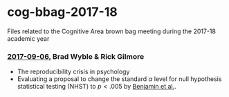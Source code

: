 # cog-bbag-2017-18
Files related to the Cognitive Area brown bag meeting during the 2017-18 academic year

### [2017-09-06](p-lt-005.md), Brad Wyble & Rick Gilmore

- The reproducibility crisis in psychology
- Evaluating a proposal to change the standard $\alpha$ level for null hypothesis statistical testing (NHST) to $p<.005$ by [Benjamin et al.](https://dx.doi.org/10.17605/OSF.IO/MKY9J).
